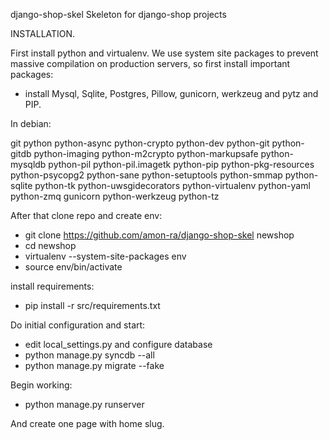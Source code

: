 django-shop-skel
Skeleton for django-shop projects


INSTALLATION.

First install python and virtualenv. We use system site packages to prevent massive compilation on production servers, so first install important packages:

- install Mysql, Sqlite, Postgres, Pillow, gunicorn, werkzeug and pytz and PIP.

In debian:

git
python
python-async
python-crypto
python-dev
python-git
python-gitdb
python-imaging
python-m2crypto
python-markupsafe
python-mysqldb
python-pil
python-pil.imagetk
python-pip
python-pkg-resources
python-psycopg2
python-sane
python-setuptools
python-smmap
python-sqlite
python-tk
python-uwsgidecorators
python-virtualenv
python-yaml
python-zmq
gunicorn
python-werkzeug
python-tz

After that clone repo and create env:

- git clone https://github.com/amon-ra/django-shop-skel newshop
- cd newshop
- virtualenv --system-site-packages env
- source env/bin/activate

install requirements:
- pip install -r src/requirements.txt

Do initial configuration and start:
- edit local_settings.py and configure database 
- python manage.py syncdb --all
- python manage.py migrate --fake

Begin working:
- python manage.py runserver

And create one page with home slug.



